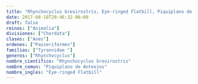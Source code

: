 ```yaml
---
title: "Rhynchocyclus brevirostris, Eye-ringed Flatbill, Piquiplano de Anteojos"
date: 2017-08-18T20:46:32-06:00
draft: false
reinos: ["Animalia"]
divisiones: ["Chordata"]
clases: ["Aves"]
ordenes: ["Passeriformes"]
familias: ["Tyrannidae "]
generos: ["Rhynchocyclus"]
nombre_cientifico: "Rhynchocyclus brevirostris"
nombre_comun: "Piquiplano de Anteojos"
nombre_ingles: "Eye-ringed Flatbill"
---
```

